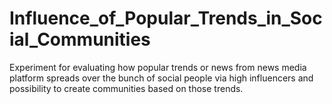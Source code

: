 # Influence_of_Popular_Trends_in_Social_Communities
Experiment for evaluating how popular trends or news from news media platform spreads over the bunch of social people via high influencers and possibility to create communities based on those trends.

